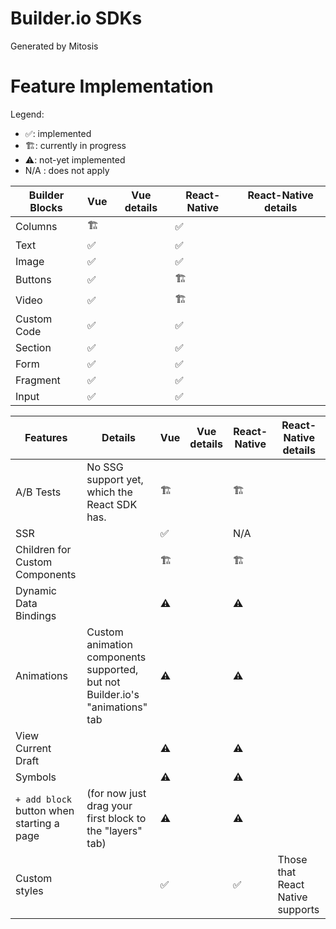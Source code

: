 # Builder.io SDKs

Generated by Mitosis

# Feature Implementation

Legend:

- ✅: implemented
- 🏗: currently in progress
- ⚠️: not-yet implemented
- N/A : does not apply

| Builder Blocks | Vue | Vue details | React-Native | React-Native details |
| -------------- | --- | ----------- | ------------ | -------------------- |
| Columns        | 🏗   |             | ✅           |                      |
| Text           | ✅  |             | ✅           |                      |
| Image          | ✅  |             | ✅           |                      |
| Buttons        | ✅  |             | 🏗            |                      |
| Video          | ✅  |             | 🏗            |                      |
| Custom Code    | ✅  |             | ✅           |                      |
| Section        | ✅  |             | ✅           |                      |
| Form           | ✅  |             | ✅           |                      |
| Fragment       | ✅  |             | ✅           |                      |
| Input          | ✅  |             | ✅           |                      |

| Features                                  | Details                                                                      | Vue | Vue details | React-Native | React-Native details             |
| ----------------------------------------- | ---------------------------------------------------------------------------- | --- | ----------- | ------------ | -------------------------------- |
| A/B Tests                                 | No SSG support yet, which the React SDK has.                                 | 🏗   |             | 🏗            |                                  |
| SSR                                       |                                                                              | ✅  |             | N/A          |                                  |
| Children for Custom Components            |                                                                              | 🏗   |             | 🏗            |                                  |
| Dynamic Data Bindings                     |                                                                              | ⚠️  |             | ⚠️           |                                  |
| Animations                                | Custom animation components supported, but not Builder.io's "animations" tab | ⚠️  |             | ⚠️           |                                  |
| View Current Draft                        |                                                                              | ⚠️  |             | ⚠️           |                                  |
| Symbols                                   |                                                                              | ⚠️  |             | ⚠️           |                                  |
| `+ add block` button when starting a page | (for now just drag your first block to the "layers" tab)                     | ⚠️  |             | ⚠️           |                                  |
| Custom styles                             |                                                                              | ✅  |             | ✅           | Those that React Native supports |
